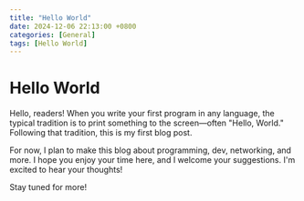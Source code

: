 ```yaml
---
title: "Hello World"
date: 2024-12-06 22:13:00 +0800
categories: [General]
tags: [Hello World]
---
```


# Hello World 

Hello, readers! When you write your first program in any language, the typical tradition is to print something to the screen—often "Hello, World." Following that tradition, this is my first blog post.

For now, I plan to make this blog about programming, dev, networking, and more. I hope you enjoy your time here, and I welcome your suggestions. I'm excited to hear your thoughts!

Stay tuned for more!
